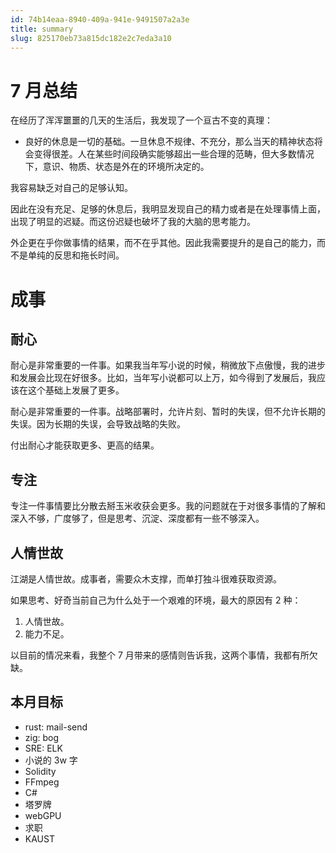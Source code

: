 ```yaml
---
id: 74b14eaa-8940-409a-941e-9491507a2a3e
title: summary
slug: 825170eb73a815dc182e2c7eda3a10
---
```

# 7 月总结

在经历了浑浑噩噩的几天的生活后，我发现了一个亘古不变的真理：

- 良好的休息是一切的基础。一旦休息不规律、不充分，那么当天的精神状态将会变得很差。人在某些时间段确实能够超出一些合理的范畴，但大多数情况下，意识、物质、状态是外在的环境所决定的。

我容易缺乏对自己的足够认知。

因此在没有充足、足够的休息后，我明显发现自己的精力或者是在处理事情上面，出现了明显的迟疑。而这份迟疑也破坏了我的大脑的思考能力。

外企更在乎你做事情的结果，而不在乎其他。因此我需要提升的是自己的能力，而不是单纯的反思和拖长时间。

# 成事

## 耐心

耐心是非常重要的一件事。如果我当年写小说的时候，稍微放下点傲慢，我的进步和发展会比现在好很多。比如，当年写小说都可以上万，如今得到了发展后，我应该在这个基础上发展了更多。

耐心是非常重要的一件事。战略部署时，允许片刻、暂时的失误，但不允许长期的失误。因为长期的失误，会导致战略的失败。

付出耐心才能获取更多、更高的结果。

## 专注

专注一件事情要比分散去掰玉米收获会更多。我的问题就在于对很多事情的了解和深入不够，广度够了，但是思考、沉淀、深度都有一些不够深入。

## 人情世故

江湖是人情世故。成事者，需要众木支撑，而单打独斗很难获取资源。

如果思考、好奇当前自己为什么处于一个艰难的环境，最大的原因有 2 种：

1. 人情世故。
2. 能力不足。

以目前的情况来看，我整个 7 月带来的感情则告诉我，这两个事情，我都有所欠缺。

## 本月目标

- rust: mail-send
- zig: bog
- SRE: ELK
- 小说的 3w 字
- Solidity
- FFmpeg
- C#
- 塔罗牌
- webGPU
- 求职
- KAUST

